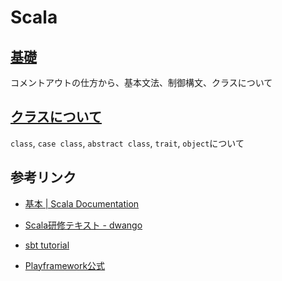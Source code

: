# Scala

## [基礎](basic.md)

コメントアウトの仕方から、基本文法、制御構文、クラスについて

## [クラスについて](class.md)

`class`, `case class`, `abstract class`, `trait`, `object`について

## 参考リンク

* [基本 \| Scala Documentation](https://docs.scala-lang.org/ja/tour/basics.html)
* [Scala研修テキスト - dwango](https://scala-text.github.io/scala_text/)

* [sbt tutorial](https://www.scala-sbt.org/0.13/docs/ja/Getting-Started.html)
* [Playframework公式](https://www.playframework.com/)